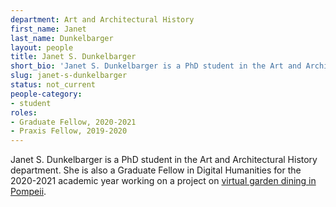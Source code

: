 ```yaml
---
department: Art and Architectural History
first_name: Janet
last_name: Dunkelbarger
layout: people
title: Janet S. Dunkelbarger
short_bio: 'Janet S. Dunkelbarger is a PhD student in the Art and Architectural History department.'
slug: janet-s-dunkelbarger
status: not_current
people-category:
- student
roles:
- Graduate Fellow, 2020-2021
- Praxis Fellow, 2019-2020
---
```

Janet S. Dunkelbarger is a PhD student in the Art and Architectural History department. She is also a Graduate Fellow in Digital Humanities for the 2020-2021 academic year working on a project on [virtual garden dining in Pompeii](https://scholarslab.lib.virginia.edu/work/virtual-garden-dining-in-pompeii/).